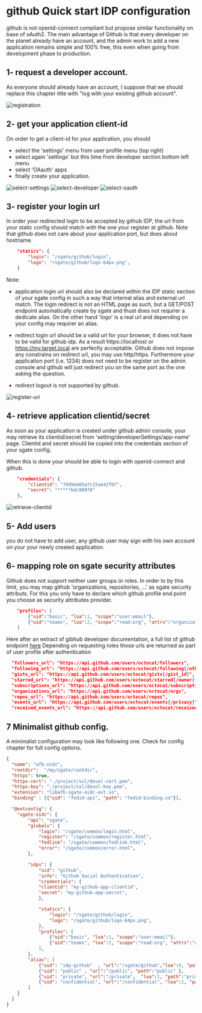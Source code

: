 # github Quick start IDP configuration

github is not openid-connect compliant but propose similar functionality on base of oAuth2. The main advantage of Github is that every developer on the planet already have an account, and the admin work to add a new application remains simple and 100% free, this even when going from development phase to production.

## 1- request a developer account.

As everyone should already have an account, I suppose that we should replace this chapter title with "log with your existing github account".

![registration](asset/github/01-register-account.png)

## 2- get your application client-id

On order to get a client-id for your application, you should

* select the 'settings' menu from user profile menu (top right)
* select again 'settings' but this time from developer section bottom left menu
* select 'OAauth' apps
* finally create your application.

![select-settings](asset/github/02a-select-setting.png)
![select-developer](asset/github/02b-developper-settings.png)
![select-oauth](asset/github/02c-oauth-app-menu.png)

## 3- register your login url

In order your redirected login to be accepted by github IDP, the url from your static config should match with the one your register at github. Note that github does not care about your application port, but does about hostname.

```json
    "statics": {
        "login": "/sgate/github/login",
        "logo": "/sgate/github/logo-64px.png",
    }
```

Note:

* application login uri should also be declared within the IDP static section of your sgate config in such a way that internal alias and external url match. The login redirect is not an HTML page as such, but a GET/POST endpoint automatically create by sgate and thust does not requirer a dedicate alias. On the other hand 'logo' is a real url and depending on your config may requirer an alias.

* redirect login url should be a valid url for your browser, it does not have to be valid for github idp. As a result https://localhost or https://my.target.local are perfectly acceptable. Github does not impose any constrains on redirect url, you may use http/https. Furthermore your application port (i.e. 1234) does not need to be register on the admin console and github will just redirect you on the same port as the one asking the question.

* redirect logout is not supported by github.

![register-uri](asset/github/03-oauth-app-create.png)


## 4- retrieve application clientid/secret

As soon as your application is created under github admin console, your may retrieve its clientid/secret from 'setting/developerSettings/app-name' page. Clientid and secret should be copied into the credentials section of your sgate config.

When this is done your should be able to login with openid-connect and github.

```json
    "credentials": {
        "clientid": "7899e605a7c15ae42f07",
        "secret": "*****bdc98970"
    },
```
![retrieve-clientid](asset/github/04-clientid-secret.png)

## 5- Add users

you do not have to add user, any github user may sign with his own account on your your newly created application.

## 6- mapping role on sgate security attributes

Github does not support neither user groups or roles. In order to by this limit, you may map github 'organizations, repositories, ...' as sgate security attributs. For this you only have to declare which github profile end point you choose as security attributes provider.

```json
    "profiles": [
        {"uid":"basic", "loa":1, "scope":"user:email"},
        {"uid":"teams", "loa":2, "scope":"read:org", "attrs":"organizations_url"}
    ]
```
Here after an extract of gibhub developer documentation, a full list of github endpoint [here](https://docs.github.com/en/rest/reference/users) Depending on requesting roles those urls are returned as part of user profile after authentication
```json
  "followers_url": "https://api.github.com/users/octocat/followers",
  "following_url": "https://api.github.com/users/octocat/following{/other_user}",
  "gists_url": "https://api.github.com/users/octocat/gists{/gist_id}",
  "starred_url": "https://api.github.com/users/octocat/starred{/owner}{/repo}",
  "subscriptions_url": "https://api.github.com/users/octocat/subscriptions",
  "organizations_url": "https://api.github.com/users/octocat/orgs",
  "repos_url": "https://api.github.com/users/octocat/repos",
  "events_url": "https://api.github.com/users/octocat/events{/privacy}",
  "received_events_url": "https://api.github.com/users/octocat/received_events",
```

## 7 Minimalist github config.

A minimalist configuration may look like following one. Check for config chapter for full config options.

```json
{
  "name": "afb-oidc",
  "rootdir":  "/my/sgate/rootdir",
  "https": true,
  "https-cert": "./project/ssl/devel-cert.pem",
  "https-key": "./project/ssl/devel-key.pem",
  "extension": "libafb-sgate-oidc-ext.so",
  "binding" : [{"uid": "fedid-api", "path": "fedid-binding.so"}],

  "@extconfig": {
    "sgate-oidc": {
        "api": "sgate",
        "globals": {
            "login": "/sgate/common/login.html",
            "register": "/sgate/common/register.html",
            "fedlink": "/sgate/common/fedlink.html",
            "error": "/sgate/common/error.html",
        },

        "idps": {
            "uid": "github",
            "info": "Github Social Authentication",
            "credentials": {
            "clientid": "my-github-app-clientid",
            "secret": "my-github-app-secret",
            },

            "statics": {
                "login": "/sgate/github/login",
                "logo": "/sgate/github/logo-64px.png",
            },
            "profiles": [
                {"uid":"basic", "loa":1, "scope":"user:email"},
                {"uid":"teams", "loa":2, "scope":"read:org", "attrs":"organizations_url"}
            ],
        },
        "alias": [
            {"uid": "idp-github"  , "url":"/sgate/github","loa":0, "path":"idps/github" },
            {"uid": "public" , "url":"/public", "path":"public" },
            {"uid": "private", "url":"/private",  "loa":1, "path":"private" },
            {"uid": "confidential", "url":"/confidential", "loa":2, "path":"confidential" },
        ]
    }
  }
}
```
